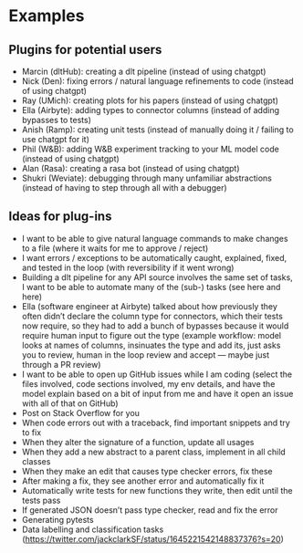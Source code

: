 # Examples

## Plugins for potential users

- Marcin (dltHub): creating a dlt pipeline (instead of using chatgpt)
- Nick (Den): fixing errors / natural language refinements to code (instead of using chatgpt)
- Ray (UMich): creating plots for his papers (instead of using chatgpt)
- Ella (Airbyte): adding types to connector columns (instead of adding bypasses to tests)
- Anish (Ramp): creating unit tests (instead of manually doing it / failing to use chatgpt for it)
- Phil (W&B): adding W&B experiment tracking to your ML model code (instead of using chatgpt)
- Alan (Rasa): creating a rasa bot (instead of using chatgpt)
- Shukri (Weviate): debugging through many unfamiliar abstractions (instead of having to step through all with a debugger)

## Ideas for plug-ins

- I want to be able to give natural language commands to make changes to a file (where it waits for me to approve / reject)
- I want errors / exceptions to be automatically caught, explained, fixed, and tested in the loop (with reversibility if it went wrong)
- Building a dlt pipeline for any API source involves the same set of tasks, I want to be able to automate many of the (sub-) tasks (see here and here)
- Ella (software engineer at Airbyte) talked about how previously they often didn’t declare the column type for connectors, which their tests now require, so they had to add a bunch of bypasses because it would require human input to figure out the type (example workflow: model looks at names of columns, insinuates the type and add its, just asks you to review, human in the loop review and accept — maybe just through a PR review)
- I want to be able to open up GitHub issues while I am coding (select the files involved, code sections involved, my env details, and have the model explain based on a bit of input from me and have it open an issue with all of that on GitHub)
- Post on Stack Overflow for you
- When code errors out with a traceback, find important snippets and try to fix
- When they alter the signature of a function, update all usages
- When they add a new abstract to a parent class, implement in all child classes
- When they make an edit that causes type checker errors, fix these
- After making a fix, they see another error and automatically fix it
- Automatically write tests for new functions they write, then edit until the tests pass
- If generated JSON doesn’t pass type checker, read and fix the error
- Generating pytests
- Data labelling and classification tasks (https://twitter.com/jackclarkSF/status/1645221542148837376?s=20)
